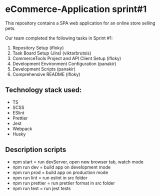 # eCommerce-Application sprint#1
 
This repository contains a SPA web application for an online store selling pets.

Our team completed the following tasks in Sprint #1:
1. Repository Setup (ifloky)
2. Task Board Setup (Jira) (viktarbrutsis)
3. CommerceTools Project and API Client Setup (ifloky)
4. Development Environment Configuration (panakir)
5. Development Scripts (panakir)
6. Comprehensive README (ifloky)



## Technology stack used:

- TS
- SCSS
- ESlint
- Prettier
- Jest
- Webpack
- Husky


## Description scripts

  - npm start = run devServer, open new browser tab, watch mode
  - npm run dev = build app on development mode
  - npm run prod = build app on production mode
  - npm run lint = run eslint in src folder
  - npm run prettier = run prettier format in src folder
  - npm run test = run jest tests
